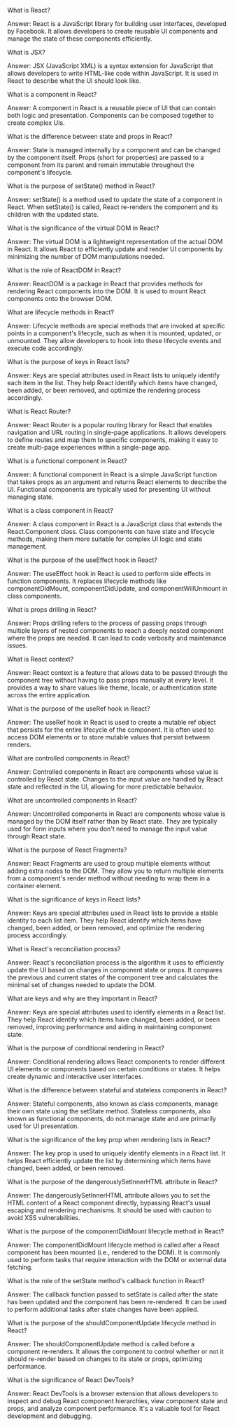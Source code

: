 What is React?

Answer: React is a JavaScript library for building user interfaces, developed by Facebook. It allows developers to create reusable UI components and manage the state of these components efficiently.

What is JSX?

Answer: JSX (JavaScript XML) is a syntax extension for JavaScript that allows developers to write HTML-like code within JavaScript. It is used in React to describe what the UI should look like.

What is a component in React?

Answer: A component in React is a reusable piece of UI that can contain both logic and presentation. Components can be composed together to create complex UIs.

What is the difference between state and props in React?

Answer: State is managed internally by a component and can be changed by the component itself. Props (short for properties) are passed to a component from its parent and remain immutable throughout the component's lifecycle.

What is the purpose of setState() method in React?

Answer: setState() is a method used to update the state of a component in React. When setState() is called, React re-renders the component and its children with the updated state.

What is the significance of the virtual DOM in React?

Answer: The virtual DOM is a lightweight representation of the actual DOM in React. It allows React to efficiently update and render UI components by minimizing the number of DOM manipulations needed.

What is the role of ReactDOM in React?

Answer: ReactDOM is a package in React that provides methods for rendering React components into the DOM. It is used to mount React components onto the browser DOM.

What are lifecycle methods in React?

Answer: Lifecycle methods are special methods that are invoked at specific points in a component's lifecycle, such as when it is mounted, updated, or unmounted. They allow developers to hook into these lifecycle events and execute code accordingly.

What is the purpose of keys in React lists?

Answer: Keys are special attributes used in React lists to uniquely identify each item in the list. They help React identify which items have changed, been added, or been removed, and optimize the rendering process accordingly.

What is React Router?

Answer: React Router is a popular routing library for React that enables navigation and URL routing in single-page applications. It allows developers to define routes and map them to specific components, making it easy to create multi-page experiences within a single-page app.

What is a functional component in React?

Answer: A functional component in React is a simple JavaScript function that takes props as an argument and returns React elements to describe the UI. Functional components are typically used for presenting UI without managing state.

What is a class component in React?

Answer: A class component in React is a JavaScript class that extends the React.Component class. Class components can have state and lifecycle methods, making them more suitable for complex UI logic and state management.

What is the purpose of the useEffect hook in React?

Answer: The useEffect hook in React is used to perform side effects in function components. It replaces lifecycle methods like componentDidMount, componentDidUpdate, and componentWillUnmount in class components.

What is props drilling in React?

Answer: Props drilling refers to the process of passing props through multiple layers of nested components to reach a deeply nested component where the props are needed. It can lead to code verbosity and maintenance issues.

What is React context?

Answer: React context is a feature that allows data to be passed through the component tree without having to pass props manually at every level. It provides a way to share values like theme, locale, or authentication state across the entire application.

What is the purpose of the useRef hook in React?

Answer: The useRef hook in React is used to create a mutable ref object that persists for the entire lifecycle of the component. It is often used to access DOM elements or to store mutable values that persist between renders.

What are controlled components in React?

Answer: Controlled components in React are components whose value is controlled by React state. Changes to the input value are handled by React state and reflected in the UI, allowing for more predictable behavior.

What are uncontrolled components in React?

Answer: Uncontrolled components in React are components whose value is managed by the DOM itself rather than by React state. They are typically used for form inputs where you don't need to manage the input value through React state.

What is the purpose of React Fragments?

Answer: React Fragments are used to group multiple elements without adding extra nodes to the DOM. They allow you to return multiple elements from a component's render method without needing to wrap them in a container element.

What is the significance of keys in React lists?

Answer: Keys are special attributes used in React lists to provide a stable identity to each list item. They help React identify which items have changed, been added, or been removed, and optimize the rendering process accordingly.

What is React's reconciliation process?

Answer: React's reconciliation process is the algorithm it uses to efficiently update the UI based on changes in component state or props. It compares the previous and current states of the component tree and calculates the minimal set of changes needed to update the DOM.

What are keys and why are they important in React?

Answer: Keys are special attributes used to identify elements in a React list. They help React identify which items have changed, been added, or been removed, improving performance and aiding in maintaining component state.

What is the purpose of conditional rendering in React?

Answer: Conditional rendering allows React components to render different UI elements or components based on certain conditions or states. It helps create dynamic and interactive user interfaces.

What is the difference between stateful and stateless components in React?

Answer: Stateful components, also known as class components, manage their own state using the setState method. Stateless components, also known as functional components, do not manage state and are primarily used for UI presentation.

What is the significance of the key prop when rendering lists in React?

Answer: The key prop is used to uniquely identify elements in a React list. It helps React efficiently update the list by determining which items have changed, been added, or been removed.

What is the purpose of the dangerouslySetInnerHTML attribute in React?

Answer: The dangerouslySetInnerHTML attribute allows you to set the HTML content of a React component directly, bypassing React's usual escaping and rendering mechanisms. It should be used with caution to avoid XSS vulnerabilities.

What is the purpose of the componentDidMount lifecycle method in React?

Answer: The componentDidMount lifecycle method is called after a React component has been mounted (i.e., rendered to the DOM). It is commonly used to perform tasks that require interaction with the DOM or external data fetching.

What is the role of the setState method's callback function in React?

Answer: The callback function passed to setState is called after the state has been updated and the component has been re-rendered. It can be used to perform additional tasks after state changes have been applied.

What is the purpose of the shouldComponentUpdate lifecycle method in React?

Answer: The shouldComponentUpdate method is called before a component re-renders. It allows the component to control whether or not it should re-render based on changes to its state or props, optimizing performance.

What is the significance of React DevTools?

Answer: React DevTools is a browser extension that allows developers to inspect and debug React component hierarchies, view component state and props, and analyze component performance. It's a valuable tool for React development and debugging.

